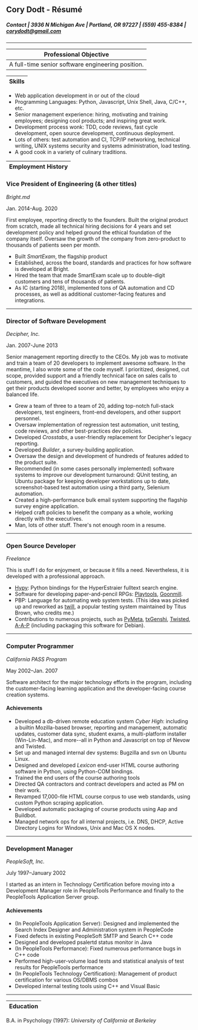 ## Cory Dodt - Résumé

##### _Contact_ | 3936 N Michigan Ave | Portland, OR 97227 | (559) 455-8384 | corydodt@gmail.com

---

| Professional Objective |
|------------------------|
| A full-time senior software engineering position. |

| Skills |
|--------|

* Web application development in or out of the cloud
* Programming Languages: Python, Javascript, Unix Shell, Java, C/C++,
  etc.
* Senior management experience: hiring, motivating and training employees; designing
  cool products; and inspiring great work.
* Development process wonk: TDD, code reviews, fast cycle development, open
  source development, continuous deployment.
* Lots of others: test automation and CI, TCP/IP networking, technical writing, UNIX systems security
  and systems administration, load testing.
* A good cook in a variety of culinary traditions.

| Employment History |
|--------------------|


### Vice President of Engineering (& other titles)

*Bright.md` `*

  Jan. 2014-Aug. 2020

First employee, reporting directly to the founders. Built the original product from scratch, made all technical hiring decisions for 4 years and set development policy and helped ground the ethical foundation of the company itself. Oversaw the growth of the company from zero-product to thousands of patients seen per month.

* Built _SmartExam_, the flagship product
* Established, across the board, standards and practices for how software is developed at Bright.
* Hired the team that made SmartExam scale up to double-digit customers and tens of thousands of patients.
* As IC (starting 2018), implemented tons of QA automation and CD processes, as well as additional customer-facing features and integrations.

---
### Director of Software Development

*Decipher, Inc.*

  Jan. 2007-June 2013

Senior management reporting directly to the CEOs.  My job was to motivate and
train a team of 20 developers to implement awesome software.  In the meantime,
I also wrote some of the code myself. I prioritized, designed, cut scope,
provided support and a friendly technical face on sales calls to customers,
and guided the executives on new management techniques to get their products
developed sooner and better, by employees who enjoy a balanced life.

* Grew a team of three to a team of 20, adding top-notch full-stack
  developers, test engineers, front-end developers, and other support
  personnel.
* Oversaw implementation of regression test automation, unit testing, code
  reviews, and other best-practices dev policies.
* Developed *Crosstabs*, a user-friendly replacement for Decipher's legacy
  reporting.
* Developed *Builder*, a survey-building application.
* Oversaw the design and development of hundreds of features added to the
  product suite.
* Recommended (in some cases personally implemented) software systems to
  improve our development turnaround: QUnit testing, an Ubuntu package for
  keeping developer workstations up to date, screenshot-based test
  automation using a third party, Selenium automation.
* Created a high-performance bulk email system supporting the flagship survey
  engine application.
* Helped craft policies to benefit the company as a whole, working directly
  with the executives.
* Man, lots of other stuff.  There's not enough room in a resume.

---

### Open Source Developer

*Freelance*

This is stuff I do for enjoyment, or because it fills a need.  Nevertheless,
it is developed with a professional approach.

* [Hypy][1]: Python bindings for the HyperEstraier fulltext search engine.
* Software for developing paper-and-pencil RPGs: [Playtools][2], [Goonmill][3].
* PBP: Language for automating web system tests. (This idea was picked up
and reworked as [twill][5], a popular testing system maintained by Titus Brown,
who credits me.)
* Contributions to numerous projects, such as [PyMeta][8], [txGenshi][9], [Twisted][10],
  [A-A-P][11] (including packaging this software for Debian).

[1]: http://github.com/corydodt/Hypy
[2]: https://github.com/corydodt/Playtools
[3]: https;//github.com/corydodt/Goonmill
[5]: http://twill.idyll.org/
[8]: http://launchpad.net/pymeta/
[9]: http://launchpad.net/txgenshi/
[10]: http://twistedmatrix.com/
[11]: http://www.a-a-p.org/

---

### Computer Programmer

*California PASS Program*

  May 2002–Jan. 2007

Software architect for the major technology efforts in the program, including
the customer-facing learning application and the developer-facing course
creation systems.

#### Achievements

* Developed a db-driven remote education system *Cyber High*: including a
  builtin Mozilla-based browser, reporting and management, automatic updates,
  customer data sync, student exams, a multi-platform installer (Win-Lin-Mac),
  and more--all in Python and Javascript on top of Nevow and Twisted.
* Set up and managed internal dev systems: Bugzilla and svn on Ubuntu Linux.
* Designed and developed *Lexicon* end-user HTML course authoring software in
  Python, using Python-COM bindings.
* Trained the end users of the course authoring tools
* Directed QA contractors and contract developers and acted as PM on their
  work.
* Revamped 17,000-file HTML course corpus to use web standards, using custom
  Python scraping application.
* Developed automatic packaging of course products using Aap and Buildbot.
* Managed network ops for all internal projects, i.e. DNS, DHCP, Active
  Directory Logins for Windows, Unix and Mac OS X nodes.

---

### Development Manager

*PeopleSoft, Inc.*

  July 1997–January 2002

I started as an intern in Technology Certification before moving into a
Development Manager role in PeopleTools Performance and finally to the
PeopleTools Application Server group.

#### Achievements

* (In PeopleTools Application Server): Designed and implemented the Search
  Index Designer and Administration system in PeopleCode
* Fixed defects in existing PeopleSoft SMTP and Search C++ code
* Designed and developed psalertd status monitor in Java
* (In PeopleTools Performance): Fixed numerous performance bugs in C++ code
* Performed high-user-volume load tests and statistical analysis of test
  results for PeopleTools performance
* (In PeopleTools Technology Certification): Management of product
  certification for various OS/DBMS combos
* Developed internal testing tools using C++ and Visual Basic

---

| Education |
|-----------|

B.A. in Psychology (1997): *University of California at Berkeley*
